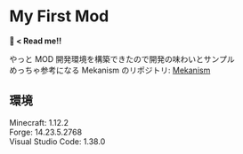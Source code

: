 # My First Mod

**🥚 < Read me!!**

やっと MOD 開発環境を構築できたので開発の味わいとサンプル  
めっちゃ参考になる Mekanism のリポジトリ: [Mekanism](https://github.com/mekanism/Mekanism)

## 環境
Minecraft: 1.12.2  
Forge: 14.23.5.2768  
Visual Studio Code: 1.38.0
